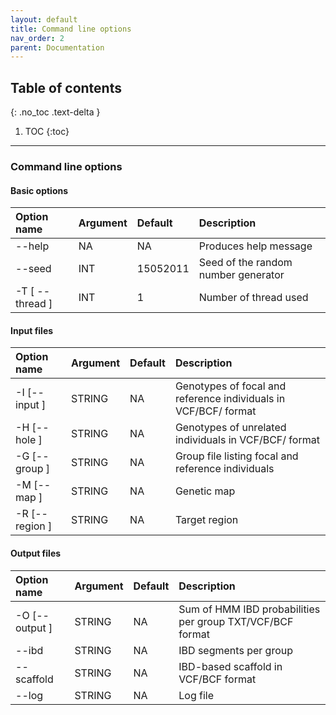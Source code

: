 ```yaml
---
layout: default
title: Command line options
nav_order: 2
parent: Documentation
---
```


## Table of contents
{: .no_toc .text-delta }

1. TOC
{:toc}

---

### Command line options

#### Basic options

| Option name 	       | Argument| Default  | Description |
|:---------------------|:--------|:---------|:-------------------------------------|
| \-\-help             | NA      | NA       | Produces help message |
| \-\-seed             | INT     | 15052011 | Seed of the random number generator  |
| \-T \[ \-\-thread \] | INT     | 1        | Number of thread used|

#### Input files

| Option name 	       | Argument| Default  | Description |
|:---------------------|:--------|:---------|:-------------------------------------|
| \-I \[\-\-input \]   | STRING  | NA       | Genotypes of focal and reference individuals in VCF/BCF/ format |
| \-H \[\-\-hole \]| STRING  | NA       | Genotypes of unrelated individuals in VCF/BCF/ format  |
| \-G \[\-\-group \]| STRING  | NA       | Group file listing focal and reference individuals |
| \-M \[\-\-map \]     | STRING  | NA       | Genetic map  |
| \-R \[\-\-region \]  | STRING  | NA       | Target region  |


#### Output files

| Option name 	       | Argument| Default  | Description |
|:---------------------|:--------|:---------|:-------------------------------------|
| \-O \[\-\-output \]  | STRING  | NA       | Sum of HMM IBD probabilities per group TXT/VCF/BCF format |
| \-\-ibd     | STRING  | NA       | IBD segments per group  |
| \-\-scaffold  | STRING  | NA       | IBD-based scaffold in VCF/BCF format |
| \-\-log              | STRING  | NA       | Log file  |



